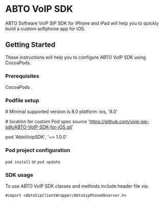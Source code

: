 # ABTO VoIP SDK

ABTO Software VoIP SIP SDK for iPhone and iPad will help you to quickly build a custom softphone app for iOS.

## Getting Started

These instructions will help you to configure ABTO VoIP SDK using CocoaPods.

### Prerequisites

CocoaPods

### Podfile setup

\# Minimal supported version is 8.0
platform :ios, '8.0'

\# location for custom Pod spec
source 'https://github.com/voip-sip-sdk/ABTO-VoIP-SDK-for-iOS.git'

pod 'AbtoVoipSDK', '~> 1.0.0'

### Pod project configuration

`pod install`
 or
`pod update`

### SDK usage

To use ABTO VoIP SDK classes and methods include header file via:

```#import <AbtoSipClientWrapper/AbtoSipPhoneObserver.h>```
